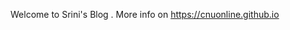 Welcome to Srini's Blog .
More info on https://cnuonline.github.io

<!-- http://mdswanson.com][mds] for your enjoyment! -->


